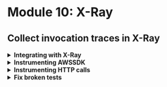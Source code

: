 # Module 10: X-Ray

## Collect invocation traces in X-Ray

<details>
<summary><b>Integrating with X-Ray</b></summary><p>

1. Install `serverless-plugin-tracing` as dev dependency

`npm install --save-dev serverless-plugin-tracing`

2. Modify `serverless.yml` to add `serverless-plugin-tracing` as a plugin (under the `plugins` section)

The `plugins` section should look like this after you added this new plugin.

```yml
plugins:
  - serverless-pseudo-parameters
  - serverless-iam-roles-per-function
  - serverless-plugin-tracing
```

3. Modify `serverless.yml` to add `tracing: true` to the `provider` section, which would now look like this

```yml
provider:
  name: aws
  runtime: nodejs8.10
  stage: dev
  region: eu-west-1
  environment:
    log_level: ${self:custom.logLevel.${self:custom.stage}, self:custom.logLevel.default}
  tracing: true
```

This enables X-Ray tracing for all the functions in this project. However, we still need to give each function the IAM permission for `xray:PutTraceSegments` and `xray:PutTelemetryRecords`.

4. Modify `serverless.yml` to add the following `iamRoleStatements` section to the `provider` section. 

```yml
iamRoleStatements:
  - Effect: "Allow"
    Action:
      - "xray:PutTraceSegments"
      - "xray:PutTelemetryRecords"
    Resource:
      - "*"
```

The `provider` section should now look like this

```yml
provider:
  name: aws
  runtime: nodejs8.10
  stage: dev
  region: eu-west-1
  environment:
    log_level: ${self:custom.logLevel.${self:custom.stage}, self:custom.logLevel.default}
  tracing: true
  iamRoleStatements:
    - Effect: "Allow"
      Action:
        - "xray:PutTraceSegments"
        - "xray:PutTelemetryRecords"
      Resource:
        - "*"
```

And we need the functions to inherit the permissions from this default IAM role.

5. Modify `serverless.yml` to add the following to the `custom` section

```yml
serverless-iam-roles-per-function:
  defaultInherit: true
```

This is courtesy of the `serverless-iam-roles-per-function` plugin, and lets you easily share common permissions that all functions should have.

The `custom` section should look like this after the change

```yml
custom:
  stage: ${opt:stage, self:provider.stage}
  logLevel:
    prod: INFO
    default: DEBUG

  serverless-iam-roles-per-function:
    defaultInherit: true
```

6. Deploy the project

`npm run sls -- deploy -s dev -r eu-west-1`

7. Load up the landing page, and place an order. Then head to the X-Ray console and see what you get.

![](/images/mod11-001.png)

![](/images/mod11-002.png)

![](/images/mod11-003.png)

</p></details>

<details>
<summary><b>Instrumenting AWSSDK</b></summary><p>

At the moment we're not getting a lot of value out of X-Ray. We can get much more information about what's happening in our code if we instrument the various steps.

To begin with, we can instrument the AWS SDK so we track how long calls to DynamoDB and SNS takes in the traces.

1. Install `aws-xray-sdk-core` as dependency

`npm install --save aws-xray-sdk-core`

2. Modify `functions/get-restaurants.js` and replace `const AWS = require('aws-sdk')` with the following

```javascript
const AWSXRay = require('aws-xray-sdk-core')
const AWS = AWSXRay.captureAWS(require('aws-sdk'))
```

3. Repeat step 2 for

* `functions/place-order.js`

* `functions/search-restaurants.js`

* `functions/notify-restaurant.js`

4. Deploy the project

`npm run sls -- deploy -s dev -r eu-west-1`

5. Load up the landing page, and place an order. Then head to the X-Ray console and see what you get now.

![](/images/mod11-004.png)

![](/images/mod11-005.png)

![](/images/mod11-006.png)

![](/images/mod11-007.png)

</p></details>

<details>
<summary><b>Instrumenting HTTP calls</b></summary><p>

We can get a lot value if we could see the traces for `get-index` function and the corresponding trace for the `get-restaurants` function in one screen.

![](/images/mod11-008.png)

Then it's proper distributed tracing! It's not very helpful if you're restricted to only what happens inside one function.

Fortunately, you can instrument the built-in `https` module with the X-Ray SDK, unfortunately, you have to use it instead of other HTTP clients..

1. Modify `functions/get-index.js` and replace 

`const http = require('superagent-promise')(require('superagent'), Promise)`

with 

```javascript
const AWSXRay = require('aws-xray-sdk-core')
const https = AWSXRay.captureHTTPs(require('https'))
const URL = require('url')
```

2. Modify `functions/get-index.js` and replace the `getRestaurants` function with the following

```javascript
const getRestaurants = () => {
  const { hostname, pathname } = URL.parse(restaurantsApiRoot)

  return new Promise((resolve, reject) => {
    const options = {
      hostname: hostname,
      port: 443,
      path: pathname,
      method: 'GET'
    }

    const req = https.request(options, res => {
      res.on('data', buffer => {
        const body = buffer.toString('utf8')
        resolve(JSON.parse(body))
      })
    })

    req.on('error', err => reject(err))

    req.end()
  })
}
```

It uses the `https` module to make the HTTP request to the `/restaurants` endpoint instead.

3. Deploy the project

`npm run sls -- deploy -s dev -r eu-west-1`

4. Load up the landing page, and place an order. Then head to the X-Ray console and now you can see the traces for `get-index` and `get-restaurants` function in one place.

</p></details>

<details>
<summary><b>Fix broken tests</b></summary><p>

If you run the integration tests now 

`STAGE=dev REGION=eu-west-1 npm run test`

then you'll see the tests are broken...

This is because the X-Ray SDK expects some context and root segment to be provided by the Lambda service's runtime. Which we won't have when running locally.

1. Modify `steps/init.js` to add this along with other environment variables

`process.env.AWS_XRAY_CONTEXT_MISSING = 'LOG_ERROR'`

This stops the X-Ray SDK from erroring when it doesn't find the context

Rerun the integration tests, and the tests are still broken, with errors like this

```
  2) When we invoke the GET /restaurants endpoint
       Should return an array of 8 restaurants:
     TypeError: Service.prototype.customizeRequests is not a function
      at Object.captureAWS (node_modules/aws-xray-sdk-core/lib/patchers/aws_p.js:37:25)
      at Object.<anonymous> (functions/get-restaurants.js:5:21)
      at require (internal/module.js:11:18)
      at viaHandler (tests/steps/when.js:79:34)
      at Object.we_invoke_get_restaurants (tests/steps/when.js:103:15)
      at Context.it (tests/test_cases/get-restaurants.js:9:26)
```

2. The best bad way to work around this (except just giving up on the X-Ray SDK altogether) is to not use it when executing locally. When the function is running in the Lambda execution environment, it has a number of environment variables, including one called `LAMBDA_RUNTIME_DIR`

![](/images/mod11-009.png)

Go back to `functions/get-index.js` and replace

`const https = AWSXRay.captureHTTPs(require('https'))`

with 

```javascript
const https = process.env.LAMBDA_RUNTIME_DIR
  ? AWSXRay.captureHTTPs(require('https'))
  : require('https')
```

3. Similarly, modify `functions/get-restaurants.js` and replace

`const AWS = AWSXRay.captureAWS(require('aws-sdk'))`

with 

```javascript
const AWS = process.env.LAMBDA_RUNTIME_DIR
  ? AWSXRay.captureAWS(require('aws-sdk'))
  : require('aws-sdk')
```

4. Repeat step 3 with

* `functions/place-order.js`

* `functions/search-restaurants.js`

* `functions/notify-restaurant.js`

5. Rerun the integration tests

`STAGE=dev REGION=eu-west-1 npm run test`

and see that all the tests should be passing now

</p></details>